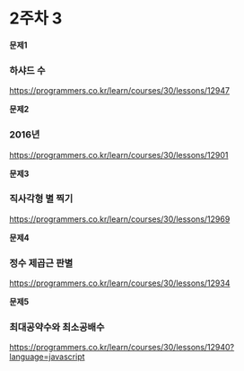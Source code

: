 # 2주차 3 

**문제1** 

### 하샤드 수

https://programmers.co.kr/learn/courses/30/lessons/12947

**문제2**

### 2016년

https://programmers.co.kr/learn/courses/30/lessons/12901

**문제3**

### 직사각형 별 찍기

https://programmers.co.kr/learn/courses/30/lessons/12969

**문제4**

### 정수 제곱근 판별 

https://programmers.co.kr/learn/courses/30/lessons/12934

**문제5**
### 최대공약수와 최소공배수

https://programmers.co.kr/learn/courses/30/lessons/12940?language=javascript